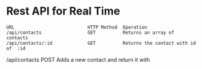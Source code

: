 # Rest API for Real Time #


    URL                           HTTP Method  Operation
    /api/contacts                 GET          Returns an array of contacts
    /api/contacts/:id             GET          Returns the contact with id of  :id
   /api/contacts                 POST         Adds a new contact and return it with 